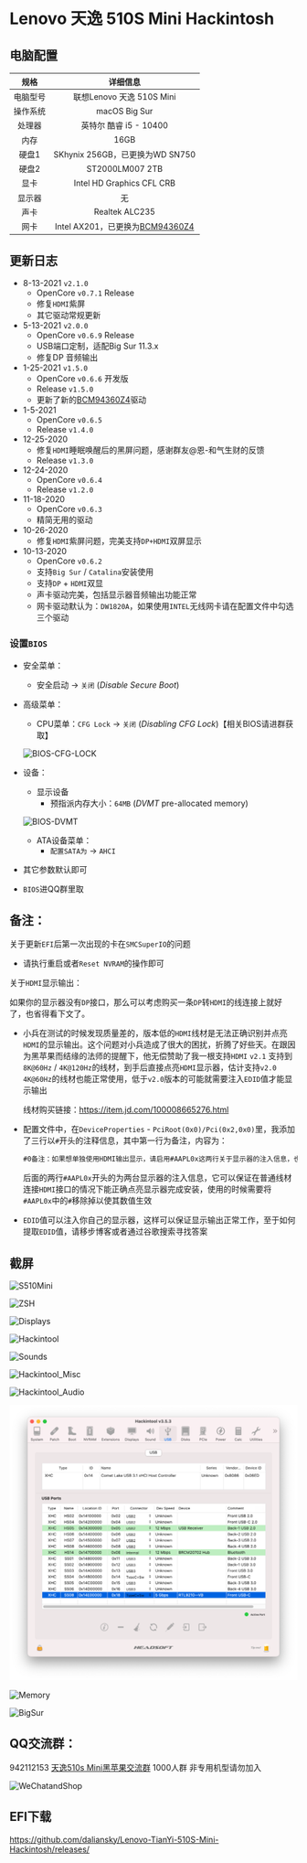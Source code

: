 # Lenovo 天逸 510S Mini Hackintosh

## 电脑配置

|   规格   |                           详细信息                           |
| :------: | :----------------------------------------------------------: |
| 电脑型号 |                  联想Lenovo 天逸 510S Mini                   |
| 操作系统 |                        macOS Big Sur                         |
|  处理器  |                    英特尔 酷睿 i5 - 10400                    |
|   内存   |                             16GB                             |
|  硬盘1   |               SKhynix 256GB，已更换为WD SN750                |
|  硬盘2   |                       ST2000LM007 2TB                        |
|   显卡   |                  Intel HD Graphics CFL CRB                   |
|  显示器  |                              无                              |
|   声卡   |                        Realtek ALC235                        |
|   网卡   | Intel AX201，已更换为[BCM94360Z4](https://blog.daliansky.net/uploads/WeChatandShop.png) |

## 更新日志

- 8-13-2021 `v2.1.0`
  - OpenCore `v0.7.1` Release
  - 修复`HDMI`紫屏
  - 其它驱动常规更新
- 5-13-2021 `v2.0.0`
  - OpenCore `v0.6.9` Release
  - USB端口定制，适配Big Sur 11.3.x
  - 修复DP 音频输出
- 1-25-2021 `v1.5.0`
  - OpenCore `v0.6.6` 开发版
  - Release `v1.5.0`
  - 更新了新的[BCM94360Z4](https://blog.daliansky.net/uploads/WeChatandShop.png)驱动
- 1-5-2021
  - OpenCore `v0.6.5`
  - Release `v1.4.0`
- 12-25-2020
  - 修复`HDMI`睡眠唤醒后的黑屏问题，感谢群友@恩-和气生财的反馈
  - Release `v1.3.0`
- 12-24-2020
  - OpenCore `v0.6.4`
  - Release `v1.2.0`
- 11-18-2020
  - OpenCore `v0.6.3`
  - 精简无用的驱动
- 10-26-2020
  - 修复`HDMI`紫屏问题，完美支持`DP+HDMI`双屏显示
- 10-13-2020
  - OpenCore `v0.6.2`
  - 支持`Big Sur` / `Catalina`安装使用
  - 支持`DP` + `HDMI`双显
  - 声卡驱动完美，包括显示器音频输出功能正常
  - 网卡驱动默认为：`DW1820A`，如果使用`INTEL`无线网卡请在配置文件中勾选三个驱动

### 设置`BIOS`

- 安全菜单：
  
  - 安全启动 -> `关闭`  (*Disable Secure Boot*)
  
- 高级菜单：
  
  - CPU菜单：`CFG Lock` -> `关闭` (*Disabling CFG Lock*)【相关BIOS请进群获取】
  
  ![BIOS-CFG-LOCK](./ScreenShots/BIOS-CFG-LOCK.png)
  
- 设备：
  - 显示设备
    - 预指派内存大小：`64MB` (*DVMT* pre-allocated memory)
  
  ![BIOS-DVMT](./ScreenShots/BIOS-DVMT.png)
  
  - ATA设备菜单：
    - `配置SATA为` -> `AHCI`
  
- 其它参数默认即可

- `BIOS`进QQ群里取

## 备注：

关于更新`EFI`后第一次出现的卡在`SMCSuperIO`的问题

- 请执行重启或者`Reset NVRAM`的操作即可

关于`HDMI`显示输出：

如果你的显示器没有`DP`接口，那么可以考虑购买一条`DP`转`HDMI`的线连接上就好了，也省得看下文了。

- 小兵在测试的时候发现质量差的，版本低的`HDMI`线材是无法正确识别并点亮`HDMI`的显示输出。这个问题对小兵造成了很大的困扰，折腾了好些天。在跟因为黑苹果而结缘的法师的提醒下，他无偿赞助了我一根支持`HDMI` `v2.1` 支持到`8K@60Hz` / `4K@120Hz`的线材，到手后直接点亮`HDMI`显示器，估计支持`v2.0` `4K@60Hz`的线材也能正常使用，低于`v2.0`版本的可能就需要注入`EDID`值才能显示输出

  线材购买链接：https://item.jd.com/100008665276.html

- 配置文件中，在`DeviceProperties` - `PciRoot(0x0)/Pci(0x2,0x0)`里，我添加了三行以`#`开头的注释信息，其中第一行为备注，内容为：

  ```xml
  #0备注：如果想单独使用HDMI输出显示，请启用#AAPL0x这两行关于显示器的注入信息，也可以替换成自己的显示器的EDID值
  ```

  后面的两行`#AAPL0x`开头的为两台显示器的注入信息，它可以保证在普通线材连接`HDMI`接口的情况下能正确点亮显示器完成安装，使用的时候需要将`#AAPL0x`中的`#`移除掉以使其数值生效

- `EDID`值可以注入你自己的显示器，这样可以保证显示输出正常工作，至于如何提取`EDID`值，请移步博客或者通过谷歌搜索寻找答案

## 截屏

![S510Mini](./ScreenShots/S510Mini.jpg)

![ZSH](./ScreenShots/ZSH.png)

![Displays](./ScreenShots/Displays.png)

![Hackintool](./ScreenShots/Dual_Monitor.png)

![Sounds](./ScreenShots/Sounds.png)

![Hackintool_Misc](./ScreenShots/Hackintool_Misc.png)

![Hackintool_Audio](./ScreenShots/Hackintool_Audio.png)

![Hackintool_USBMAP](./ScreenShots/Hackintool_USBMAP.png)

![Memory](./ScreenShots/Memory.png)

![BigSur](./ScreenShots/BigSur.png)

## QQ交流群：

942112153 [天逸510s Mini黑苹果交流群](https://qm.qq.com/cgi-bin/qm/qr?k=N5cjw5ksrnmk-RMQ4fPCOo5D_Dxiu47B&jump_from=webapi) 1000人群 非专用机型请勿加入

![WeChatandShop](ScreenShots/WeChatandShop.png)

## EFI下载

https://github.com/daliansky/Lenovo-TianYi-510S-Mini-Hackintosh/releases/

